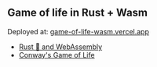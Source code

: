 ## Game of life in Rust + Wasm

Deployed at: [game-of-life-wasm.vercel.app](https://game-of-life-wasm.vercel.app)


- [Rust 🦀 and WebAssembly](https://rustwasm.github.io/docs/book/game-of-life/implementing.html)
- [Conway's Game of Life](https://en.wikipedia.org/wiki/Conway%27s_Game_of_Life)
